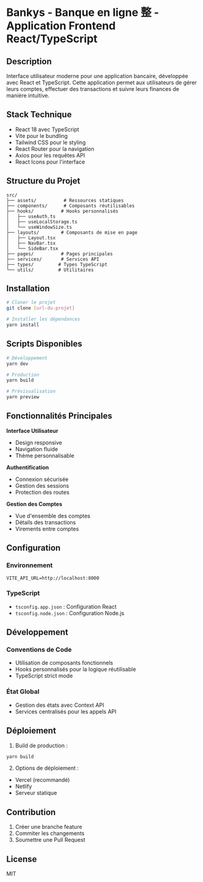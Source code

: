 # Bankys - Banque en ligne 整 - Application Frontend React/TypeScript

## Description

Interface utilisateur moderne pour une application bancaire, développée avec React et TypeScript. Cette application permet aux utilisateurs de gérer leurs comptes, effectuer des transactions et suivre leurs finances de manière intuitive.

## Stack Technique

- React 18 avec TypeScript
- Vite pour le bundling
- Tailwind CSS pour le styling
- React Router pour la navigation
- Axios pour les requêtes API
- React Icons pour l'interface

## Structure du Projet

```
src/
├── assets/          # Ressources statiques
├── components/      # Composants réutilisables
├── hooks/          # Hooks personnalisés
│   ├── useAuth.ts
│   ├── useLocalStorage.ts
│   └── useWindowSize.ts
├── layouts/        # Composants de mise en page
│   ├── Layout.tsx
│   ├── NavBar.tsx
│   └── SideBar.tsx
├── pages/          # Pages principales
├── services/       # Services API
├── types/         # Types TypeScript
└── utils/         # Utilitaires
```

## Installation

```bash
# Cloner le projet
git clone [url-du-projet]

# Installer les dépendances
yarn install
```

## Scripts Disponibles

```bash
# Développement
yarn dev

# Production
yarn build

# Prévisualisation
yarn preview
```

## Fonctionnalités Principales

**Interface Utilisateur**

- Design responsive
- Navigation fluide
- Thème personnalisable

**Authentification**

- Connexion sécurisée
- Gestion des sessions
- Protection des routes

**Gestion des Comptes**

- Vue d'ensemble des comptes
- Détails des transactions
- Virements entre comptes

## Configuration

### Environnement

```env
VITE_API_URL=http://localhost:8000
```

### TypeScript

- `tsconfig.app.json` : Configuration React
- `tsconfig.node.json` : Configuration Node.js

## Développement

### Conventions de Code

- Utilisation de composants fonctionnels
- Hooks personnalisés pour la logique réutilisable
- TypeScript strict mode

### État Global

- Gestion des états avec Context API
- Services centralisés pour les appels API

## Déploiement

1. Build de production :

```bash
yarn build
```

2. Options de déploiement :

- Vercel (recommandé)
- Netlify
- Serveur statique

## Contribution

1. Créer une branche feature
2. Commiter les changements
3. Soumettre une Pull Request

## License

MIT
